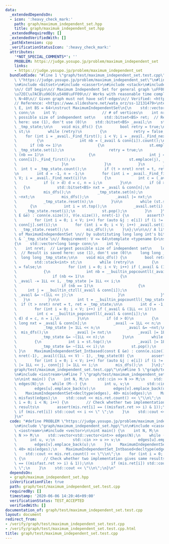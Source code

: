 ```yaml
---
data:
  _extendedDependsOn:
  - icon: ':heavy_check_mark:'
    path: graph/maximum_independent_set.hpp
    title: graph/maximum_independent_set.hpp
  _extendedRequiredBy: []
  _extendedVerifiedWith: []
  _pathExtension: cpp
  _verificationStatusIcon: ':heavy_check_mark:'
  attributes:
    '*NOT_SPECIAL_COMMENTS*': ''
    PROBLEM: https://judge.yosupo.jp/problem/maximum_independent_set
    links:
    - https://judge.yosupo.jp/problem/maximum_independent_set
  bundledCode: "#line 1 \"graph/test/maximum_independent_set.test.cpp\"\n#define PROBLEM\
    \ \"https://judge.yosupo.jp/problem/maximum_independent_set\"\n#line 2 \"graph/maximum_independent_set.hpp\"\
    \n#include <bitset>\n#include <cassert>\n#include <stack>\n#include <vector>\n\
    \n// CUT begin\n// Maximum Independent Set for general graph \uFF08\u6700\u5927\
    \u72EC\u7ACB\u96C6\u5408\uFF09\n// Works with reasonable time complexity when\
    \ N~40\n// Given graph must not have self-edges\n// Verified: <https://judge.yosupo.jp/submission/1864>\n\
    // Reference: <https://www.slideshare.net/wata_orz/ss-12131479>\ntemplate <typename\
    \ E, int BS = 64>\nstruct MaximumIndependentSet\n{\n    std::vector<std::bitset<BS>>\
    \ conn;\n    int V;                    // # of vertices\n    int nret;  // Largest\
    \ possible size of independent set\n    std::bitset<BS> ret;  // Result is saved\
    \ here: use (1), don't use (0)\n    std::bitset<BS> _avail;\n    std::bitset<BS>\
    \ _tmp_state;\n\n    void mis_dfs() {\n        bool retry = true;\n        std::stack<int>\
    \ st;\n        while (retry)\n        {\n            retry = false;\n        \
    \    for (int i = _avail._Find_first(); i < V; i = _avail._Find_next(i))\n   \
    \         {\n                int nb = (_avail & conn[i]).count();\n          \
    \      if (nb <= 1)\n                {\n                    st.emplace(i), _avail.reset(i),\
    \ _tmp_state.set(i);\n                    retry = true;\n                    if\
    \ (nb == 1)\n                    {\n                        int j = (_avail &\
    \ conn[i])._Find_first();\n                        st.emplace(j), _avail.reset(j);\n\
    \                    }\n                }\n            }\n        }\n\n      \
    \  int t = _tmp_state.count();\n        if (t > nret) nret = t, ret = _tmp_state;\n\
    \n        int d = -1, n = -1;\n        for (int i = _avail._Find_first(); i <\
    \ V; i = _avail._Find_next(i))\n        {\n            int c = (_avail & conn[i]).count();\n\
    \            if (c > d) d = c, n = i;\n        }\n\n        if (d > 0)\n     \
    \   {\n            std::bitset<BS> nxt = _avail & conn[n];\n            _avail.reset(n);\n\
    \            mis_dfs();\n            _tmp_state.set(n);\n            _avail &=\
    \ ~nxt;\n            mis_dfs();\n            _avail |= nxt;\n            _avail.set(n);\n\
    \            _tmp_state.reset(n);\n        }\n\n        while (st.size())\n  \
    \      {\n            int i = st.top();\n            _avail.set(i);\n        \
    \    _tmp_state.reset(i);\n            st.pop();\n        }\n    }\n    MaximumIndependentSet(const\
    \ E &e) : conn(e.size()), V(e.size()), nret(-1) {\n        assert(V <= BS);\n\
    \        for (int i = 0; i < V; i++) for (auto &j : e[i]) if (i != j) conn[i].set(j),\
    \ conn[j].set(i);\n        for (int i = 0; i < V; i++) _avail.set(i);\n      \
    \  _tmp_state.reset();\n        mis_dfs();\n    }\n};\n\n\n// A little fast implementation\
    \ of MaximumIndependentSet \n// by substituting long long int's bit for `ret`\
    \ & `_tmp_state`\n// Requirement: V <= 64\ntemplate <typename E>\nstruct MaximumIndependentSet_Intbased\n\
    {\n    std::vector<long long> conn;\n    int V;                    // # of vertices\n\
    \    int nret;  // Largest possible size of independent set\n    long long ret;\
    \  // Result is saved here: use (1), don't use (0)\n    long long _avail;\n  \
    \  long long _tmp_state;\n\n    void mis_dfs() {\n        bool retry = true;\n\
    \        std::stack<int> st;\n        while (retry)\n        {\n            retry\
    \ = false;\n            for (int i = 0; i < V; i++) if (_avail & (1LL << i))\n\
    \            {\n                int nb = __builtin_popcountll(_avail & conn[i]);\n\
    \                if (nb <= 1)\n                {\n                    st.emplace(i),\
    \ _avail -= 1LL << i, _tmp_state |= 1LL << i;\n                    retry = true;\n\
    \                    if (nb == 1)\n                    {\n                   \
    \     int j = __builtin_ctzll(_avail & conn[i]);\n                        st.emplace(j),\
    \ _avail &= ~(1LL << j);\n                    }\n                }\n         \
    \   }\n        }\n\n        int t = __builtin_popcountll(_tmp_state);\n      \
    \  if (t > nret) nret = t, ret = _tmp_state;\n\n        int d = -1, n = -1;\n\
    \        for (int i = 0; i < V; i++) if (_avail & (1LL << i))\n        {\n   \
    \         int c = __builtin_popcountll(_avail & conn[i]);\n            if (c >\
    \ d) d = c, n = i;\n        }\n\n        if (d > 0)\n        {\n            long\
    \ long nxt = _avail & conn[n];\n            _avail -= 1LL << n;\n            mis_dfs();\n\
    \            _tmp_state |= 1LL << n;\n            _avail &= ~nxt;\n          \
    \  mis_dfs();\n            _avail |= nxt;\n            _avail |= 1LL << n;\n \
    \           _tmp_state &= ~(1LL << n);\n        }\n\n        while (st.size())\n\
    \        {\n            int i = st.top();\n            _avail |= 1LL << i;\n \
    \           _tmp_state &= ~(1LL << i);\n            st.pop();\n        }\n   \
    \ }\n    MaximumIndependentSet_Intbased(const E &e) : conn(e.size()), V(e.size()),\
    \ nret(-1), _avail((1LL << V) - 1), _tmp_state(0) {\n        assert(V <= 63);\n\
    \        for (int i = 0; i < V; i++) for (auto &j : e[i]) if (i != j) conn[i]\
    \ |= 1LL << j, conn[j] |= 1LL << i;\n        mis_dfs();\n    }\n};\n#line 3 \"\
    graph/test/maximum_independent_set.test.cpp\"\n\n#line 5 \"graph/test/maximum_independent_set.test.cpp\"\
    \n#include <iostream>\n#line 7 \"graph/test/maximum_independent_set.test.cpp\"\
    \n\nint main() {\n    int N, M;\n    std::cin >> N >> M;\n    std::vector<std::vector<int>>\
    \ edges(N);\n    while (M--) {\n        int u, v;\n        std::cin >> u >> v;\n\
    \        edges[u].emplace_back(v);\n        edges[v].emplace_back(u);\n    }\n\
    \    MaximumIndependentSet<decltype(edges), 40> mis(edges);\n    MaximumIndependentSet_Intbased<decltype(edges)>\
    \ misfast(edges);\n    std::cout << mis.ret.count() << \"\\n\";\n    for (int\
    \ i = 0; i < N; i++) {\n        // Check whether two implementation gives same\
    \ results\n        assert(mis.ret[i] == ((misfast.ret >> i) & 1));\n\n       \
    \ if (mis.ret[i]) std::cout << i << \" \";\n    }\n    std::cout << \"\\n\";\n\
    }\n"
  code: "#define PROBLEM \"https://judge.yosupo.jp/problem/maximum_independent_set\"\
    \n#include \"graph/maximum_independent_set.hpp\"\n\n#include <cassert>\n#include\
    \ <iostream>\n#include <vector>\n\nint main() {\n    int N, M;\n    std::cin >>\
    \ N >> M;\n    std::vector<std::vector<int>> edges(N);\n    while (M--) {\n  \
    \      int u, v;\n        std::cin >> u >> v;\n        edges[u].emplace_back(v);\n\
    \        edges[v].emplace_back(u);\n    }\n    MaximumIndependentSet<decltype(edges),\
    \ 40> mis(edges);\n    MaximumIndependentSet_Intbased<decltype(edges)> misfast(edges);\n\
    \    std::cout << mis.ret.count() << \"\\n\";\n    for (int i = 0; i < N; i++)\
    \ {\n        // Check whether two implementation gives same results\n        assert(mis.ret[i]\
    \ == ((misfast.ret >> i) & 1));\n\n        if (mis.ret[i]) std::cout << i << \"\
    \ \";\n    }\n    std::cout << \"\\n\";\n}\n"
  dependsOn:
  - graph/maximum_independent_set.hpp
  isVerificationFile: true
  path: graph/test/maximum_independent_set.test.cpp
  requiredBy: []
  timestamp: '2020-06-06 14:20:46+09:00'
  verificationStatus: TEST_ACCEPTED
  verifiedWith: []
documentation_of: graph/test/maximum_independent_set.test.cpp
layout: document
redirect_from:
- /verify/graph/test/maximum_independent_set.test.cpp
- /verify/graph/test/maximum_independent_set.test.cpp.html
title: graph/test/maximum_independent_set.test.cpp
---
```


